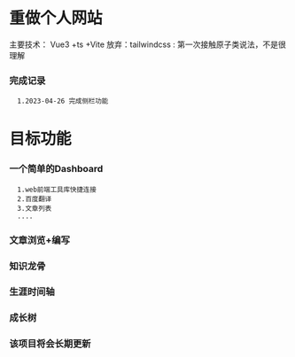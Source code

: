 # 重做个人网站

  主要技术： Vue3 +ts +Vite
  放弃：tailwindcss : 第一次接触原子类说法，不是很理解
  
  ### 完成记录
      1.2023-04-26 完成侧栏功能

# 目标功能

### 一个简单的Dashboard

      1.web前端工具库快捷连接
      2.百度翻译
      3.文章列表
      ....

### 文章浏览+编写

### 知识龙骨

### 生涯时间轴

### 成长树

### 该项目将会长期更新
